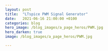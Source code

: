 ```yaml
---
layout: post
title:  "LTspice PWM Signal Generator"
date:   2021-06-16 21:00:00 +0100
categories: blog
hero_image: /blog_images/a_page_heros/PWM.jpg
hero_darken: true
image: /blog_images/a_page_heros/PWM.jpg

---
```






